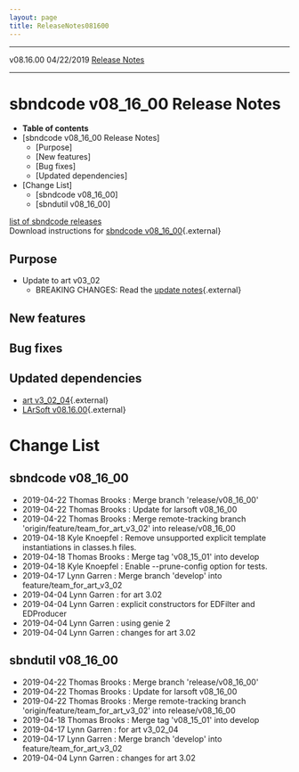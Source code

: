 ```yaml
---
layout: page
title: ReleaseNotes081600
---
```


  ----------- ------------ -- -- ------------------------------------------------------
  v08.16.00   04/22/2019         [Release Notes](ReleaseNotes081600.html)
  ----------- ------------ -- -- ------------------------------------------------------



sbndcode v08\_16\_00 Release Notes
======================================================================================

-   **Table of contents**
-   [sbndcode v08\_16\_00 Release
    Notes]
    -   [Purpose]
    -   [New features]
    -   [Bug fixes]
    -   [Updated dependencies]
-   [Change List]
    -   [sbndcode v08\_16\_00]
    -   [sbndutil v08\_16\_00]

[list of sbndcode
releases](List_of_SBND_code_releases.html)\
Download instructions for [sbndcode
v08\_16\_00](http://scisoft.fnal.gov/scisoft/bundles/sbnd/v08_16_00/sbndcode-v08_16_00.html){.external}



Purpose
----------------------------------

-   Update to art v03\_02
    -   BREAKING CHANGES: Read the [update
        notes](https://cdcvs.fnal.gov/redmine/projects/larsoft/wiki/Update_to_art_v3_02){.external}



New features
--------------------------------------------



Bug fixes
--------------------------------------



Updated dependencies
------------------------------------------------------------

-   [art
    v3\_02\_04](https://cdcvs.fnal.gov/redmine/projects/art/wiki/Series_302){.external}
-   [LArSoft
    v08.16.00](https://cdcvs.fnal.gov/redmine/projects/larsoft/wiki/ReleaseNotes081600){.external}



Change List
==========================================



sbndcode v08\_16\_00
----------------------------------------------------------

-   2019-04-22 Thomas Brooks : Merge branch \'release/v08\_16\_00\'
-   2019-04-22 Thomas Brooks : Update for larsoft v08\_16\_00
-   2019-04-22 Thomas Brooks : Merge remote-tracking branch
    \'origin/feature/team\_for\_art\_v3\_02\' into release/v08\_16\_00
-   2019-04-18 Kyle Knoepfel : Remove unsupported explicit template
    instantiations in classes.h files.
-   2019-04-18 Thomas Brooks : Merge tag \'v08\_15\_01\' into develop
-   2019-04-18 Kyle Knoepfel : Enable \--prune-config option for tests.
-   2019-04-17 Lynn Garren : Merge branch \'develop\' into
    feature/team\_for\_art\_v3\_02
-   2019-04-04 Lynn Garren : for art 3.02
-   2019-04-04 Lynn Garren : explicit constructors for EDFilter and
    EDProducer
-   2019-04-04 Lynn Garren : using genie 2
-   2019-04-04 Lynn Garren : changes for art 3.02



sbndutil v08\_16\_00
----------------------------------------------------------

-   2019-04-22 Thomas Brooks : Merge branch \'release/v08\_16\_00\'
-   2019-04-22 Thomas Brooks : Update for larsoft v08\_16\_00
-   2019-04-22 Thomas Brooks : Merge remote-tracking branch
    \'origin/feature/team\_for\_art\_v3\_02\' into release/v08\_16\_00
-   2019-04-18 Thomas Brooks : Merge tag \'v08\_15\_01\' into develop
-   2019-04-17 Lynn Garren : for art v3\_02\_04
-   2019-04-17 Lynn Garren : Merge branch \'develop\' into
    feature/team\_for\_art\_v3\_02
-   2019-04-04 Lynn Garren : changes for art 3.02
